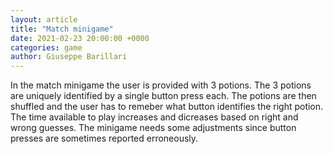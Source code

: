 ```yaml
---  
layout: article  
title: "Match minigame"  
date: 2021-02-23 20:00:00 +0000  
categories: game
author: Giuseppe Barillari  
---  
```


In the match minigame the user is provided with 3 potions. The 3 potions are uniquely identified by a single button press each. The potions are then shuffled and the user has to remeber what button identifies the right potion. The time available to play increases and dicreases based on right and wrong guesses. The minigame needs some adjustments since button presses are sometimes reported erroneously.
